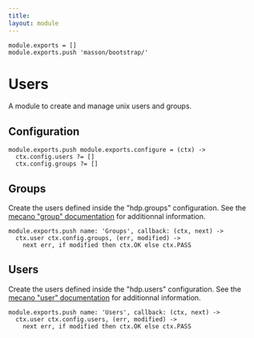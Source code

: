 ```yaml
---
title: 
layout: module
---
```


    module.exports = []
    module.exports.push 'masson/bootstrap/'

# Users

A module to create and manage unix users and groups.

## Configuration

    module.exports.push module.exports.configure = (ctx) ->
      ctx.config.users ?= []
      ctx.config.groups ?= []

## Groups

Create the users defined inside the "hdp.groups" configuration. See the
[mecano "group" documentation][mecano_group] for additionnal information.

    module.exports.push name: 'Groups', callback: (ctx, next) ->
      ctx.user ctx.config.groups, (err, modified) ->
        next err, if modified then ctx.OK else ctx.PASS

## Users

Create the users defined inside the "hdp.users" configuration. See the
[mecano "user" documentation][mecano_user] for additionnal information.

    module.exports.push name: 'Users', callback: (ctx, next) ->
      ctx.user ctx.config.users, (err, modified) ->
        next err, if modified then ctx.OK else ctx.PASS

[mecano_group]: https://github.com/wdavidw/node-mecano/blob/master/src/group.coffee.md
[mecano_user]: https://github.com/wdavidw/node-mecano/blob/master/src/user.coffee.md

